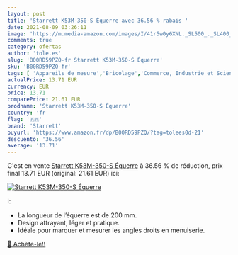 ```yaml
---
layout: post
title: 'Starrett K53M-350-S Équerre avec 36.56 % rabais '
date: 2021-08-09 03:26:11
image: 'https://m.media-amazon.com/images/I/41r5w0y6XNL._SL500_._SL400_.jpg'
comments: true
category: ofertas
author: 'tole.es'
slug: 'B00RD59PZQ-fr Starrett K53M-350-S Équerre'
sku: 'B00RD59PZQ-fr'
tags: [ 'Appareils de mesure','Bricolage','Commerce, Industrie et Science','Mesure dimensionnelle','Outillage à main et électroportatif','Outils de traçage','Règles de précision','Test et mesurage','starrett','Équerres de charpentier', ]
actualPrice: 13.71 EUR
currency: EUR
price: 13.71
comparePrice: 21.61 EUR
prodname: 'Starrett K53M-350-S Équerre'
country: 'fr'
flag: '🇫🇷'
brand: 'Starrett'
buyurl: 'https://www.amazon.fr/dp/B00RD59PZQ/?tag=tolees0d-21'
descuento: '36.56'
average: '13.71'
---
```


C'est en vente [Starrett K53M-350-S Équerre](https://www.amazon.fr/dp/B00RD59PZQ/?tag=tolees0d-21)  à  36.56 % de réduction, prix final  13.71 EUR (original: 21.61 EUR) ici:

[![Starrett K53M-350-S Équerre](https://m.media-amazon.com/images/I/41r5w0y6XNL._SL500_._SL400_.jpg)](https://www.amazon.fr/dp/B00RD59PZQ/?tag=tolees0d-21)

ℹ️:

- La longueur de l’équerre est de 200 mm.
- Design attrayant, léger et pratique.
- Idéale pour marquer et mesurer les angles droits en menuiserie.

[🛒 Achète-le!!](https://www.amazon.fr/dp/B00RD59PZQ/?tag=tolees0d-21)
